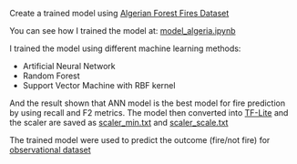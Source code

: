 Create a trained model using [Algerian Forest Fires Dataset](https://archive.ics.uci.edu/ml/datasets/Algerian+Forest+Fires+Dataset++)

You can see how I trained the model at: [model_algeria.ipynb](../model_develop/model_algeria.ipynb)

I trained the model using different machine learning methods:
- Artificial Neural Network
- Random Forest
- Support Vector Machine with RBF kernel

And the result shown that ANN model is the best model for fire prediction by using recall and F2 metrics. The model then converted into [TF-Lite](../model_develop/model.tflite) and the scaler are saved as [scaler_min.txt](../model_develop/scaler_min.txt) and [scaler_scale.txt](../model_develop/scaler_scale.txt)

The trained model were used to predict the outcome (fire/not fire) for [observational dataset](<../model_develop/test - 14052023.csv>)
